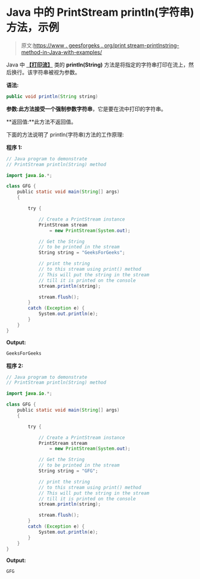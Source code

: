 # Java 中的 PrintStream println(字符串)方法，示例

> 原文:[https://www . geesforgeks . org/print stream-printlnstring-method-in-Java-with-examples/](https://www.geeksforgeeks.org/printstream-printlnstring-method-in-java-with-examples/)

Java 中 **[【打印流】](https://www.geeksforgeeks.org/java-io-printstream-class-java-set-1/)** 类的 **println(String)** 方法是将指定的字符串打印在流上，然后换行。该字符串被视为参数。

**语法:**

```java
public void println(String string)
```

**参数:**此方法接受一个强制参数**字符串**，它是要在流中打印的字符串。

**返回值:**此方法不返回值。

下面的方法说明了 println(字符串)方法的工作原理:

**程序 1:**

```java
// Java program to demonstrate
// PrintStream println(String) method

import java.io.*;

class GFG {
    public static void main(String[] args)
    {

        try {

            // Create a PrintStream instance
            PrintStream stream
                = new PrintStream(System.out);

            // Get the String
            // to be printed in the stream
            String string = "GeeksForGeeks";

            // print the string
            // to this stream using print() method
            // This will put the string in the stream
            // till it is printed on the console
            stream.println(string);

            stream.flush();
        }
        catch (Exception e) {
            System.out.println(e);
        }
    }
}
```

**Output:**

```java
GeeksForGeeks

```

**程序 2:**

```java
// Java program to demonstrate
// PrintStream println(String) method

import java.io.*;

class GFG {
    public static void main(String[] args)
    {

        try {

            // Create a PrintStream instance
            PrintStream stream
                = new PrintStream(System.out);

            // Get the String
            // to be printed in the stream
            String string = "GFG";

            // print the string
            // to this stream using print() method
            // This will put the string in the stream
            // till it is printed on the console
            stream.println(string);

            stream.flush();
        }
        catch (Exception e) {
            System.out.println(e);
        }
    }
}
```

**Output:**

```java
GFG

```